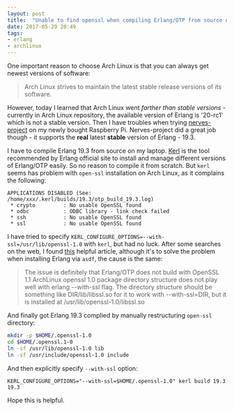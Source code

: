 ```yaml
---
layout: post
title:  "Unable to find openssl when compiling Erlang/OTP from source on Arch Linux"
date: 2017-05-29 20:49
tags:
- erlang
- archlinux
---
```


One important reason to choose Arch Linux is that you can always get newest versions of software:
> Arch Linux strives to maintain the latest stable release versions of its software.

However, today I learned that Arch Linux went *farther than stable versions* - currently in Arch Linux repository, the available version of Erlang is '20-rc1' which is not a stable version. Then I have troubles when trying [nerves-project][1] on my newly bought Raspberry Pi. Nerves-project did a great job though - it supports the **real** latest **stable** version of Erlang - 19.3.

I have to compile Erlang 19.3 from source on my laptop. [Kerl][2] is the tool recommended by Erlang official site to install and manage different versions of Erlang/OTP easily. So no reason to compile it from scratch. But `kerl` seems has problem with `open-ssl` installation on Arch Linux, as it complains the following:

```
APPLICATIONS DISABLED (See: /home/xxx/.kerl/builds/19.3/otp_build_19.3.log)
 * crypto         : No usable OpenSSL found
 * odbc           : ODBC library - link check failed
 * ssh            : No usable OpenSSL found
 * ssl            : No usable OpenSSL found
```

I have tried to specify `KERL_CONFIGURE_OPTIONS=--with-ssl=/usr/lib/openssl-1.0` with `kerl`, but had no luck. After some searches on the web, I found [this][3] helpful article, although it's to solve the problem when installing Erlang via `asdf`, the cause is the same:

> The issue is definitely that Erlang/OTP does not build with OpenSSL 1.1
> ArchLinux openssl 1.0 package directory structure does not play well with erlang --with-ssl flag. The directory structure should be something like DIR/lib/libssl.so for it to work with --with-ssl=DIR, but it is installed at /usr/lib/openssl-1.0/libssl.so

And finally got Erlang 19.3 complied by manually restructuring `open-ssl` directory:

```bash
mkdir -p $HOME/.openssl-1.0
cd $HOME/.openssl.1-0
ln -sf /usr/lib/openssl-1.0 lib
ln -sf /usr/include/openssl-1.0 include
```

And then explicitly specify `--with-ssl` option:

    KERL_CONFIGURE_OPTIONS="--with-ssl=$HOME/.openssl-1.0" kerl build 19.3 19.3

Hope this is helpful.

[1]: http://nerves-project.org/
[2]: https://github.com/kerl/kerl
[3]: https://bbs.archlinux.org/viewtopic.php?id=226174
